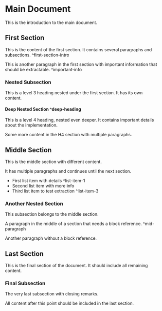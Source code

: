 # Main Document

This is the introduction to the main document.

## First Section

This is the content of the first section. It contains several paragraphs and subsections. ^first-section-intro

This is another paragraph in the first section with important information that should be extractable. ^important-info

### Nested Subsection

This is a level 3 heading nested under the first section. It has its own content.

#### Deep Nested Section ^deep-heading

This is a level 4 heading, nested even deeper. It contains important details about the implementation.

Some more content in the H4 section with multiple paragraphs.

## Middle Section

This is the middle section with different content.

It has multiple paragraphs and continues until the next section.

- First list item with details ^list-item-1
- Second list item with more info
- Third list item to test extraction ^list-item-3

### Another Nested Section

This subsection belongs to the middle section.

A paragraph in the middle of a section that needs a block reference. ^mid-paragraph

Another paragraph without a block reference.

## Last Section

This is the final section of the document. It should include all remaining content.

### Final Subsection

The very last subsection with closing remarks.

All content after this point should be included in the last section.
